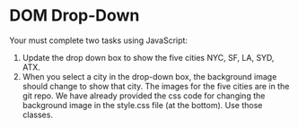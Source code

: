 # DOM Drop-Down

Your must complete two tasks using JavaScript:
1. Update the drop down box to show the five cities NYC, SF, LA, SYD, ATX.
2. When you select a city in the drop-down box, the background image should change to show that city. The images for the five cities are in the git repo. We have already provided the css code for changing the background image in the style.css file (at the bottom). Use those classes.